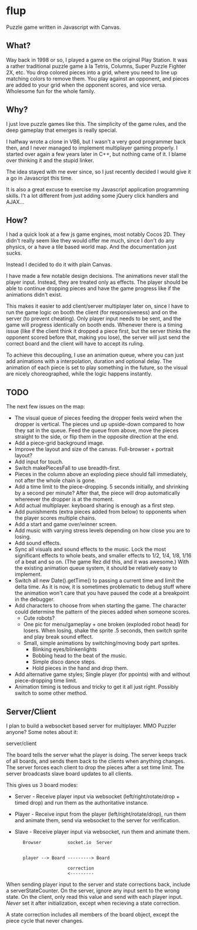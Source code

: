 flup
====
Puzzle game written in Javascript with Canvas.

What?
-----

Way back in 1998 or so, I played a game on the original Play Station. It was a rather traditional puzzle game à la Tetris, Columns, Super Puzzle Fighter 2X, etc. You drop colored pieces into a grid, where you need to line up matching colors to remove them. You play against an opponent, and pieces are added to your grid when the opponent scores, and vice versa. Wholesome fun for the whole family.

Why?
----

I just love puzzle games like this. The simplicity of the game rules, and the deep gameplay that emerges is really special.

I halfway wrote a clone in VB6, but I wasn't a very good programmer back then, and I never managed to implement multiplayer gaming properly. I started over again a few years later in C++, but nothing came of it. I blame over thinking it and the stupid linker.

The idea stayed with me ever since, so I just recently decided I would give it a go in Javascript this time.

It is also a great excuse to exercise my Javascript application programming skills. I't a lot different from just adding some jQuery click handlers and AJAX...


How?
----

I had a quick look at a few js game engines, most notably Cocos 2D. They didn't really seem like they would offer me much, since I don't do any physics, or a have a tile based world map. And the documentation just sucks.

Instead I decided to do it with plain Canvas. 

I have made a few notable design decisions. The animations never stall the player input. Instead, they are treated only as effects. The player should be able to continue dropping pieces and have the game progress like if the animations didn't exist.

This makes it easier to add client/server multiplayer later on, since I have to run the game logic on booth the client (for responsiveness) and on the server (to prevent cheating). Only player input needs to be sent, and the game will progress identically on booth ends. Whenever there is a timing issue (like if the client think it dropped a piece first, but the server thinks the opponent scored before that, making you lose), the server will just send the correct board and the client will have to accept its ruling.

To achieve this decoupling, I use an animation queue, where you can just add animations with a interpolation, duration and optional delay. The animation of each piece is set to play something in the future, so the visual are nicely choreographed, while the logic happens instantly.


TODO
----

The next few issues on the map:

* The visual queue of pieces feeding the dropper feels weird when the dropper is vertical. The pieces und up upside-down compared to how they sat in the queue. Feed the queue from above, move the pieces straight to the side, or flip them in the opposite direction at the end.
* Add a piece-grid background image.
* Improve the layout and size of the canvas. Full-browser + portrait layout?
* Add input for touch.
* Switch makePiecesFall to use breadth-first.
* Pieces in the column above an exploding piece should fall immediately, not after the whole chain is gone.
* Add a time limit to the piece-dropping. 5 seconds initially, and shrinking by a second per minute? After that, the piece will drop automatically whereever the dropper is at the moment.
* Add actual multiplayer. keyboard sharing is enough as a first step.
* Add punishments (extra pieces added from below) to opponents when the player scores multiple chains.
* Add a start and game over/winner screen.
* Add music with varying stress levels depending on how close you are to losing.
* Add sound effects.
* Sync all visuals and sound effects to the music. Lock the most significant effects to whole beats, and smaller effects to 1/2, 1/4, 1/8, 1/16 of a beat and so on. (The game Rez did this, and it was awesome.) With the existing animation queue system, it should be relatively easy to implement.
* Switch all new Date().getTime() to passing a current time and limit the delta time. As it is now, it is sometimes problematic to debug stuff where the animation won't care that you have paused the code at a breakpoint in the debugger.
* Add characters to choose from when starting the game. The character could determine the pattern of the pieces added when someone scores.
	* Cute robots?
	* One pic for menu/gameplay + one broken (exploded robot head) for losers. When losing, shake the sprite .5 seconds, then switch sprite and play break sound effect.
	* Small, simple animations by switching/moving body part sprites.
		* Blinking eyes/blinkenlights
		* Bobbing head to the beat of the music.
		* Simple disco dance steps.
		* Hold pieces in the hand and drop them.
* Add alternative game styles; Single player (for ppoints) with and without piece-dropping time limit.
* Animation timing is tedious and tricky to get it all just right. Possibly switch to some other method.

Server/Client
-------------

I plan to build a websocket based server for multiplayer. MMO Puzzler anyone? Some notes about it:

server/client

The board tells the server what the player is doing.
The server keeps track of all boards, and sends them back to the clients when anything changes.
The server forces each client to drop the pieces after a set time limit.
The server broadcasts slave board updates to all clients.

This gives us 3 board modes:
* Server - Receive player input via websocket (left/right/rotate/drop + timed drop) and run them as the authoritative instance.
* Player - Receive input from the player (left/right/rotate/drop), run them and animate them, send via websocket to the server for verification.
* Slave - Receive player input via websocket, run them and animate them.




         Browser          socket.io  Server


         player --> Board ---------> Board

                          correction
                          <---------


When sending player input to the server and state corrections back, include a serverStateCounter. On the server, ignore any input sent to the wrong state. On the client, only read this value and send with each player input. *Never* set it after initialization, except when recieving a state correction.

A state correction includes all members of the board object, except the piece cycle that never changes.

